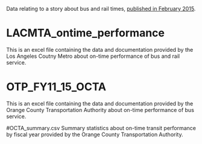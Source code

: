 Data relating to a story about bus and rail times, [published in February 2015](http://www.scpr.org/news/2015/02/19/49937/how-late-are-los-angeles-buses-and-trains-depends/).

# LACMTA_ontime_performance
This is an excel file containing the data and documentation provided by the Los Angeles Coutny Metro about on-time performance of bus and rail service.

# OTP_FY11_15_OCTA
This is an excel file containing the data and documentation provided by the Orange County Transportation Authority about on-time performance of bus service.

#OCTA_summary.csv
Summary statistics about on-time transit performance by fiscal year provided by the Orange County Transportation Authority.